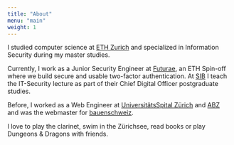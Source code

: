 ```yaml
---
title: "About"
menu: "main"
weight: 1
---
```


I studied computer science at [ETH Zurich](https://www.ethz.ch) and specialized in Information Security during my master studies.

Currently, I work as a Junior Security Engineer at [Futurae](https://futurae.com), an ETH Spin-off where we build secure and usable two-factor authentication. 
At [SIB](https://www.sib.ch/) I teach the IT-Security lecture as part of their Chief Digital Officer postgraduate studies.

Before, I worked as a Web Engineer at [UniversitätsSpital Zürich](http://www.usz.ch) and [ABZ](http://www.abz.inf.ethz.ch/) and was the webmaster for [bauenschweiz](https://www.bauenschweiz.ch).

I love to play the clarinet, swim in the Zürichsee, read books or play Dungeons & Dragons with friends.